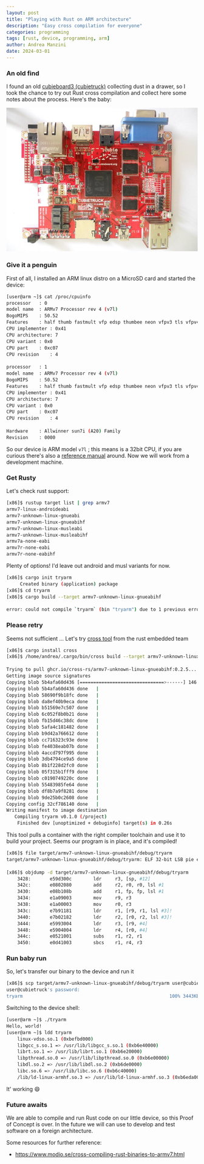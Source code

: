```yaml
---
layout: post
title: "Playing with Rust on ARM architecture"
description: "Easy cross compilation for everyone"
categories: programming
tags: [rust, device, programming, arm]
author: Andrea Manzini
date: 2024-03-01
---
```


### An old find

I found an old [cubieboard3 (cubietruck)](http://cubieboard.org/tag/cubietruck/) collecting dust in a drawer, so I took the chance to try out Rust cross compilation and collect here some notes about the process. Here's the baby:

![cubietruck](/img/cubietruck.jpg)

### Give it a penguin 

First of all, I installed an ARM linux distro on a MicroSD card and started the device:

```bash
[user@arm ~]$ cat /proc/cpuinfo 
processor	: 0
model name	: ARMv7 Processor rev 4 (v7l)
BogoMIPS	: 50.52
Features	: half thumb fastmult vfp edsp thumbee neon vfpv3 tls vfpv4 idiva idivt vfpd32 lpae evtstrm 
CPU implementer	: 0x41
CPU architecture: 7
CPU variant	: 0x0
CPU part	: 0xc07
CPU revision	: 4

processor	: 1
model name	: ARMv7 Processor rev 4 (v7l)
BogoMIPS	: 50.52
Features	: half thumb fastmult vfp edsp thumbee neon vfpv3 tls vfpv4 idiva idivt vfpd32 lpae evtstrm 
CPU implementer	: 0x41
CPU architecture: 7
CPU variant	: 0x0
CPU part	: 0xc07
CPU revision	: 4

Hardware	: Allwinner sun7i (A20) Family
Revision	: 0000
```

So our device is ARM model `v7l` ; this means is a 32bit CPU, if you are curious there's also a [reference manual](https://dl.linux-sunxi.org/A20/A20%20User%20Manual%202013-03-22.pdf) around. Now we will work from a development machine.

### Get Rusty

Let's check rust support:

```bash
[x86]$ rustup target list | grep armv7
armv7-linux-androideabi
armv7-unknown-linux-gnueabi
armv7-unknown-linux-gnueabihf
armv7-unknown-linux-musleabi
armv7-unknown-linux-musleabihf
armv7a-none-eabi
armv7r-none-eabi
armv7r-none-eabihf
```

Plenty of options! I'd leave out android and musl variants for now.

```bash
[x86]$ cargo init tryarm
     Created binary (application) package
[x86]$ cd tryarm      
[x86]$ cargo build --target armv7-unknown-linux-gnueabihf

error: could not compile `tryarm` (bin "tryarm") due to 1 previous error
```

### Please retry 

Seems not sufficient ... Let's try [cross tool](https://github.com/rust-embedded/cross) from the rust embedded team

```bash
[x86]$ cargo install cross
[x86]$ /home/andrea/.cargo/bin/cross build --target armv7-unknown-linux-gnueabihf

Trying to pull ghcr.io/cross-rs/armv7-unknown-linux-gnueabihf:0.2.5...
Getting image source signatures
Copying blob 5b4afa60d436 [===============================>------] 146.3MiB / 172.0MiB | 6.6 M
Copying blob 5b4afa60d436 done   | 
Copying blob 58690f9b18fc done   | 
Copying blob da8ef40b9eca done   | 
Copying blob b51569e7c507 done   | 
Copying blob 6c052f8b0b21 done   | 
Copying blob fb15d46c38dc done   | 
Copying blob 5afa4c181482 done   | 
Copying blob b9d42a766612 done   | 
Copying blob cc716323c93e done   | 
Copying blob fe4038eab07b done   | 
Copying blob 4accd797f995 done   | 
Copying blob 3db4794ce9a5 done   | 
Copying blob 8b1f228d2fc0 done   | 
Copying blob 05f315b1fff9 done   | 
Copying blob c0190749220c done   | 
Copying blob 55483985fe64 done   | 
Copying blob df8b7a9f8281 done   | 
Copying blob 9de25b0c2608 done   | 
Copying config 32cf786140 done   | 
Writing manifest to image destination
   Compiling tryarm v0.1.0 (/project)
    Finished dev [unoptimized + debuginfo] target(s) in 0.26s
```

This tool pulls a container with the right compiler toolchain and use it to build your project. Seems our program is in place, and it's compiled! 


```bash
[x86]$ file target/armv7-unknown-linux-gnueabihf/debug/tryarm
target/armv7-unknown-linux-gnueabihf/debug/tryarm: ELF 32-bit LSB pie executable, ARM, EABI5 version 1 (SYSV), dynamically linked, interpreter /lib/ld-linux-armhf.so.3, for GNU/Linux 3.2.0, BuildID[sha1]=7ff3fc41deb8b4820cc64ff2857cddbfa577111c, with debug_info, not stripped

[x86]$ objdump -d target/armv7-unknown-linux-gnueabihf/debug/tryarm
    3428:       e59d300c        ldr     r3, [sp, #12]
    342c:       e0802080        add     r2, r0, r0, lsl #1
    3430:       e08b108b        add     r1, fp, fp, lsl #1
    3434:       e1a09003        mov     r9, r3
    3438:       e1a00003        mov     r0, r3
    343c:       e7b91181        ldr     r1, [r9, r1, lsl #3]!
    3440:       e7b02182        ldr     r2, [r0, r2, lsl #3]!
    3444:       e5993004        ldr     r3, [r9, #4]
    3448:       e5904004        ldr     r4, [r0, #4]
    344c:       e0521001        subs    r1, r2, r1
    3450:       e0d41003        sbcs    r1, r4, r3
```

### Run baby run

So, let's transfer our binary to the device and run it

```bash
[x86]$ scp target/armv7-unknown-linux-gnueabihf/debug/tryarm user@cubietruck:/home/user
user@cubietruck's password: 
tryarm                                                      100% 3443KB   5.3MB/s   00:00 
```

Switching to the device shell:


```bash
[user@arm ~]$ ./tryarm 
Hello, world!
[user@arm ~]$ ldd tryarm 
	linux-vdso.so.1 (0xbefbd000)
	libgcc_s.so.1 => /usr/lib/libgcc_s.so.1 (0xb6e40000)
	librt.so.1 => /usr/lib/librt.so.1 (0xb6e20000)
	libpthread.so.0 => /usr/lib/libpthread.so.0 (0xb6e00000)
	libdl.so.2 => /usr/lib/libdl.so.2 (0xb6de0000)
	libc.so.6 => /usr/lib/libc.so.6 (0xb6c40000)
	/lib/ld-linux-armhf.so.3 => /usr/lib/ld-linux-armhf.so.3 (0xb6eda000)
```

It' working :smile:

### Future awaits

We are able to compile and run Rust code on our little device, so this Proof of Concept is over. In the future we will can use to develop and test software on a foreign architecture.

Some resources for further reference:

- https://www.modio.se/cross-compiling-rust-binaries-to-armv7.html